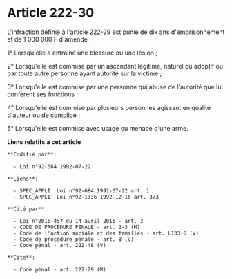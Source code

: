 # Article 222-30

L'infraction définie à l'article 222-29 est punie de dix ans d'emprisonnement et de 1 000 000 F d'amende :

1° Lorsqu'elle a entraîné une blessure ou une lésion ;

2° Lorsqu'elle est commise par un ascendant légitime, naturel ou adoptif ou par toute autre personne ayant autorité sur la
victime ;

3° Lorsqu'elle est commise par une personne qui abuse de l'autorité que lui confèrent ses fonctions ;

4° Lorsqu'elle est commise par plusieurs personnes agissant en qualité d'auteur ou de complice ;

5° Lorsqu'elle est commise avec usage ou menace d'une arme.

**Liens relatifs à cet article**

	**Codifié par**:

	  - Loi n°92-684 1992-07-22

	**Liens**:

	  - SPEC_APPLI: Loi n°92-684 1992-07-22 art. 1
	  - SPEC_APPLI: Loi n°92-1336 1992-12-16 art. 373

	**Cité par**:

	  - Loi n°2016-457 du 14 avril 2016 - art. 3
	  - CODE DE PROCEDURE PENALE - art. 2-3 (M)
	  - Code de l'action sociale et des familles - art. L133-6 (V)
	  - Code de procédure pénale - art. 8 (V)
	  - Code pénal - art. 222-48 (V)

	**Cite**:

	  - Code pénal - art. 222-29 (M)
